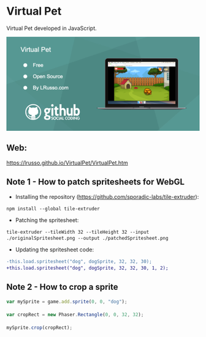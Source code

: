 # Virtual Pet

Virtual Pet developed in JavaScript.

![alt screenshot](https://raw.githubusercontent.com/lrusso/VirtualPet/master/VirtualPet.png)

## Web:

https://lrusso.github.io/VirtualPet/VirtualPet.htm

## Note 1 - How to patch spritesheets for WebGL

*  Installing the repository (https://github.com/sporadic-labs/tile-extruder):

```
npm install --global tile-extruder
```

* Patching the spritesheet:

```
tile-extruder --tileWidth 32 --tileHeight 32 --input ./originalSpritesheet.png --output ./patchedSpritesheet.png
```

* Updating the spritesheet code:

```diff
-this.load.spritesheet("dog", dogSprite, 32, 32, 30);
+this.load.spritesheet("dog", dogSprite, 32, 32, 30, 1, 2);
```

## Note 2 - How to crop a sprite

```javascript
var mySprite = game.add.sprite(0, 0, "dog");

var cropRect = new Phaser.Rectangle(0, 0, 32, 32);

mySprite.crop(cropRect);
```
